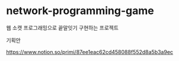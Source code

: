 # network-programming-game
웹 소캣 프로그래밍으로 끝말잇기 구현하는 프로젝트


기획안

https://www.notion.so/primi/87ee1eac62cd458088f552d8a5b3a9ec
